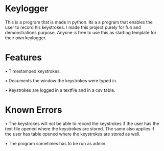 # Keylogger

This is a program that is made in python. Its a a program that enables the user to record his keystrokes.  I made this project purely for fun and demonstrations purpose. Anyone is free to use this as starting template for their own keylogger.

# Features
•	Timestamped keystrokes. 

•	Documents the window the keystrokes were typed in. 

•	Keystrokes are logged in a textfile and in a csv table. 

# Known Errors
•	The keystrokes will not be able to record the keystrokes if the user has the text file opened where the keystrokes are stored. The same also applies if the user has table opened where the keystrokes are stored as well. 

•	The program sometimes has to be run as admin.


